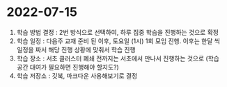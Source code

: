 # 2022-07-15

1. 학습 방법 결정 : 2번 방식으로 선택하여, 하루 집중 학습을 진행하는 것으로 확정&#x20;
2. 학습 일정 : 다음주 교재 준비 된 이후, 토요일 (1시) 1회 모임 진행. 이후는 한달 씩 일정을 짜서 해당 진행 상황에 맞춰서 학습 진행
3. 학습 장소 : 서초 클러스터 폐쇄 전까지는 서초에서 만나서 진행하는 것으로 (학습 공간 대여가 필요하면 진행해야 할지도?)
4. 학습 저장소 : 깃북, 마크다운 사용해보기로 결정
